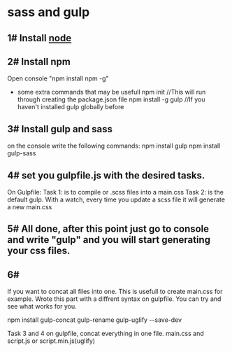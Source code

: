 # sass and gulp

## 1# Install [node](https://nodejs.org/en/)

## 2# Install npm 
Open console "npm install npm -g"

- some extra commands that may be usefull
npm init //This will run through creating the package.json file
npm install -g gulp //If you haven't installed gulp globally before


## 3# Install gulp and sass
on the console write the following commands:
npm install gulp
npm install gulp-sass

## 4# set you gulpfile.js with the desired tasks. 
On Gulpfile:
Task 1: is to compile or .scss files into a main.css 
Task 2: is the default gulp. With a watch, every time you update a scss file it will generate a new main.css

## 5# All done, after this point just go to console and write "gulp" and you will start generating your css files. 

## 6# 
If you want to concat all files into one. This is usefull to create main.css for example. 
Wrote this part with a diffrent syntax on gulpfile. You can try and see what works for you. 

npm install gulp-concat gulp-rename gulp-uglify --save-dev

Task 3 and 4 on gulpfile, concat everything in one file. main.css and script.js or script.min.js(uglify)